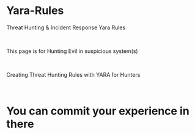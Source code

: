 # Yara-Rules
Threat Hunting &amp; Incident Response Yara Rules

<br />

This page is for Hunting Evil in suspicious system(s)

<br />


Creating Threat Hunting Rules with YARA for Hunters
<br />

<br />


# You can commit your experience in there
<br />
<br />
<br />
